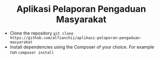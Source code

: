 <h1 align="center">Aplikasi Pelaporan Pengaduan Masyarakat</h1>

-   Clone the repository `git clone https://github.com/alfianchii/aplikasi-pelaporan-pengaduan-masyarakat`
-   Install dependencies using the Composer of your choice. For example run `composer install`
